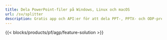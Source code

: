 ```yaml
---
title: Dela PowerPoint-filer på Windows, Linux och macOS
url: /sv/splitter
description: Gratis app och API:er för att dela PPT-, PPTX- och ODP-presentationer
---
```


{{< blocks/products/pf/agp/feature-solution >}} 